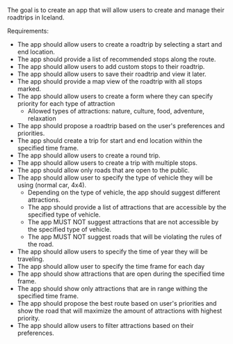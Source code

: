 The goal is to create an app that will allow users to create and manage their roadtrips in Iceland.

Requirements:
- The app should allow users to create a roadtrip by selecting a start and end location.
- The app should provide a list of recommended stops along the route.
- The app should allow users to add custom stops to their roadtrip.
- The app should allow users to save their roadtrip and view it later.
- The app should provide a map view of the roadtrip with all stops marked.
- The app should allow users to create a form where they can specify priority for each type of attraction
  - Allowed types of attractions: nature, culture, food, adventure, relaxation
- The app should propose a roadtrip based on the user's preferences and priorities.
- The app should create a trip for start and end location within the specified time frame.
- The app should allow users to create a round trip.
- The app should allow users to create a trip with multiple stops.
- The app should allow only roads that are open to the public.
- The app should allow user to specify the type of vehicle they will be using (normal car, 4x4).
    - Depending on the type of vehicle, the app should suggest different attractions.
    - The app should provide a list of attractions that are accessible by the specified type of vehicle.
    - The app MUST NOT suggest attractions that are not accessible by the specified type of vehicle.
    - The app MUST NOT suggest roads that will be violating the rules of the road.
- The app should allow users to specify the time of year they will be traveling.
- The app should allow user to specify the time frame for each day
- The app should show attractions that are open during the specified time frame.
- The app should show only attractions that are in range withing the specified time frame.
- The app should propose the best route based on user's priorities and show the road that will maximize the amount of attractions with highest priority.
- The app should allow users to filter attractions based on their preferences.